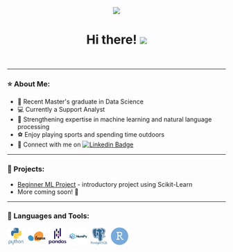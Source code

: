 <div id="header" align="center">
  <img src="https://media0.giphy.com/media/v1.Y2lkPTc5MGI3NjExMzR3NHA2emQxMWhmYWd5amN6OGFoYnlsOHg1OTBpM3BzZWpqZ28wcyZlcD12MV9pbnRlcm5hbF9naWZfYnlfaWQmY3Q9Zw/JqmupuTVZYaQX5s094/giphy.gif" width="200"/>
</div>
<h1 align="center">
  Hi there!
  <img src="https://media.giphy.com/media/hvRJCLFzcasrR4ia7z/giphy.gif" width="30px"/>
</h1>

</br>

---
### ⭐ About Me:
- 🧠 Recent Master's graduate in Data Science
- 💻 Currently a Support Analyst
- 🚀 Strengthening expertise in machine learning and natural language processing
- ⚽ Enjoy playing sports and spending time outdoors
- 🤝 Connect with me on [![Linkedin Badge](https://img.shields.io/badge/LinkedIn-blue?style=for-the-badge&logo=linkedin&logoColor=white)](https://www.linkedin.com/in/taylor-wainz/)

---
### 💼 Projects:
- [Beginner ML Project](https://github.com/taywainz/beginner_ML_project) - introductory project using Scikit-Learn
- More coming soon! 🌱

---
### 🏅 Languages and Tools:
<div>
  <img src="https://github.com/devicons/devicon/blob/master/icons/python/python-original-wordmark.svg" title="Python" alt="Python" width="40" height="40"/>&nbsp;
  <img src="https://github.com/devicons/devicon/blob/master/icons/scikitlearn/scikitlearn-original.svg" title="Scikitlearn" alt="Scikitlearn" width="40" height ="40"/>&nbsp;
  <img src="https://github.com/devicons/devicon/blob/master/icons/pandas/pandas-original-wordmark.svg" title="Pandas" alt="Pandas" width="40" height ="40"/>&nbsp;
  <img src="https://github.com/devicons/devicon/blob/master/icons/numpy/numpy-original-wordmark.svg" title="Numpy" alt="Numpy" width="40" height ="40"/>&nbsp;
  <img src="https://github.com/devicons/devicon/blob/master/icons/postgresql/postgresql-plain-wordmark.svg" title="PostgreSQL" alt="PostgreSQL" width="40" height="40"/>&nbsp;
  <img src="https://github.com/devicons/devicon/blob/master/icons/rstudio/rstudio-original.svg" title="R" alt="R" width="40" height ="40"/>&nbsp;
</div>
